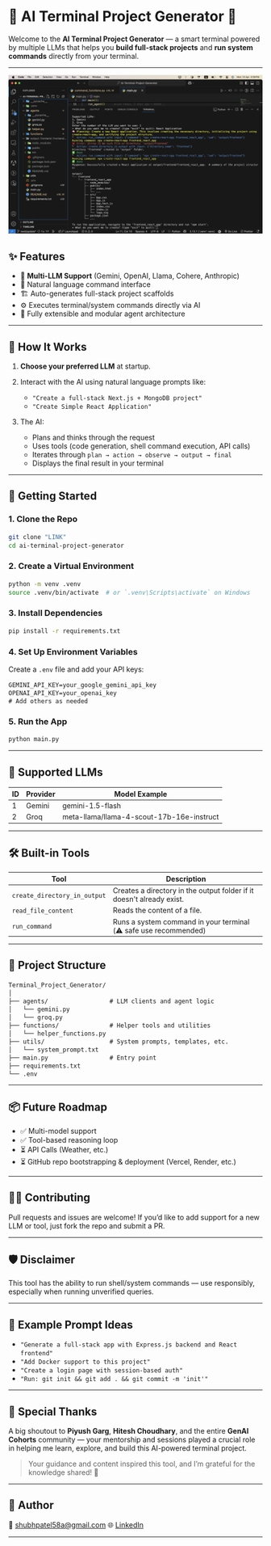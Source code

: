
# 🧠 AI Terminal Project Generator 🚀

Welcome to the **AI Terminal Project Generator** — a smart terminal powered by multiple LLMs that helps you **build full-stack projects** and **run system commands** directly from your terminal.

---
![Screenshot](assets/screenshot.png)

## ✨ Features

- 🔌 **Multi-LLM Support** (Gemini, OpenAI, Llama, Cohere, Anthropic)
- 💬 Natural language command interface
- 🏗️ Auto-generates full-stack project scaffolds
- ⚙️ Executes terminal/system commands directly via AI
- 📁 Fully extensible and modular agent architecture

---

## 🤖 How It Works

1. **Choose your preferred LLM** at startup.
2. Interact with the AI using natural language prompts like:
   - `"Create a full-stack Next.js + MongoDB project"`
   - `"Create Simple React Application"`

3. The AI:
   - Plans and thinks through the request
   - Uses tools (code generation, shell command execution, API calls)
   - Iterates through `plan → action → observe → output → final `
   - Displays the final result in your terminal

---

## 🚀 Getting Started

### 1. Clone the Repo
```bash
git clone "LINK"
cd ai-terminal-project-generator
```

### 2. Create a Virtual Environment
```bash
python -m venv .venv
source .venv/bin/activate  # or `.venv\Scripts\activate` on Windows
```

### 3. Install Dependencies
```bash
pip install -r requirements.txt
```

### 4. Set Up Environment Variables
Create a `.env` file and add your API keys:

```
GEMINI_API_KEY=your_google_gemini_api_key
OPENAI_API_KEY=your_openai_key
# Add others as needed
```

### 5. Run the App
```bash
python main.py
```

---

## 🧩 Supported LLMs

| ID | Provider   | Model Example            |
|----|------------|--------------------------|
| 1  | Gemini     | gemini-1.5-flash         |
| 2  | Groq      | meta-llama/llama-4-scout-17b-16e-instruct          |

---

## 🛠️ Built-in Tools

| Tool         | Description                                      |
|--------------|--------------------------------------------------|
| `create_directory_in_output`| Creates a directory in the output folder if it doesn't already exist.                |
| `read_file_content`        | Reads the content of a file.         |
| `run_command`| Runs a system command in your terminal (⚠️ safe use recommended) |

---

## 🧱 Project Structure

```
Terminal_Project_Generator/
│
├── agents/                 # LLM clients and agent logic
│   └── gemini.py
│   └── groq.py
├── functions/              # Helper tools and utilities
│   └── helper_functions.py
├── utils/                  # System prompts, templates, etc.
│   └── system_prompt.txt
├── main.py                 # Entry point
├── requirements.txt
└── .env
```

---

## 📦 Future Roadmap

- ✅ Multi-model support
- ✅ Tool-based reasoning loop
- ⏳ API Calls (Weather, etc.)
- ⏳ GitHub repo bootstrapping & deployment (Vercel, Render, etc.)

---

## 👨‍💻 Contributing

Pull requests and issues are welcome! If you’d like to add support for a new LLM or tool, just fork the repo and submit a PR.

---

## 🛡️ Disclaimer

This tool has the ability to run shell/system commands — use responsibly, especially when running unverified queries.

---

## 💬 Example Prompt Ideas

- `"Generate a full-stack app with Express.js backend and React frontend"`
- `"Add Docker support to this project"`
- `"Create a login page with session-based auth"`
- `"Run: git init && git add . && git commit -m 'init'"`

---
## 🫶 Special Thanks

A big shoutout to **Piyush Garg**, **Hitesh Choudhary**, and the entire **GenAI Cohorts** community — your mentorship and sessions played a crucial role in helping me learn, explore, and build this AI-powered terminal project.

> Your guidance and content inspired this tool, and I’m grateful for the knowledge shared! 🙌

---

## 📍 Author
  
📧 shubhpatel58a@gmail.com
🌐 [LinkedIn](https://www.linkedin.com/in/shubh-kachhadiya/)

---

